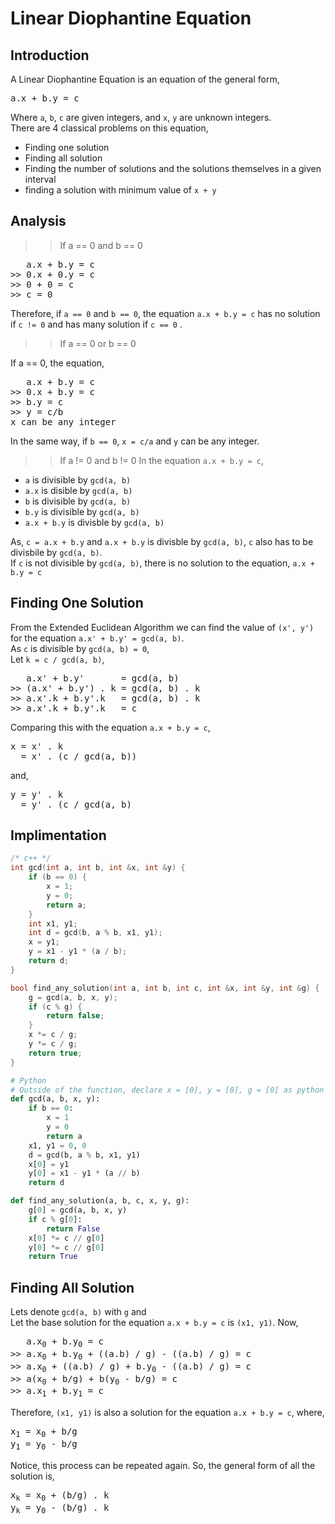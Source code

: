 # Linear Diophantine Equation
## Introduction
A Linear Diophantine Equation is an equation of the general form,
<pre>a.x + b.y = c </pre>
Where `a`, `b`, `c` are given integers, and `x`, `y` are unknown integers. <br>
There are 4 classical problems on this equation, 
- Finding one solution
- Finding all solution
- Finding the number of solutions and the solutions themselves in a given interval
- finding a solution with minimum value of `x + y`
## Analysis
>> If a == 0 and b == 0
<pre>
   a.x + b.y = c
>> 0.x + 0.y = c
>> 0 + 0 = c
>> c = 0
</pre>
Therefore, if `a == 0` and `b == 0`, the equation `a.x + b.y = c` has no solution if `c != 0` and has many solution if `c == 0` .
>> If a == 0 or b == 0

If a == 0, the equation,
<pre>
   a.x + b.y = c
>> 0.x + b.y = c
>> b.y = c
>> y = c/b
x can be any integer
</pre>
In the same way, if `b == 0`, `x = c/a` and `y` can be any integer.  
>> If a != 0 and b != 0
In the equation `a.x + b.y = c`,
- `a` is divisible by `gcd(a, b)`
- `a.x` is disible by `gcd(a, b)`
- `b` is divisible by `gcd(a, b)`
- `b.y` is divisible by `gcd(a, b)`
- `a.x + b.y` is divisble by `gcd(a, b)`
  
As, `c = a.x + b.y` and `a.x + b.y` is divisble by `gcd(a, b)`, `c` also has to be divisbile by `gcd(a, b)`. <br>
If `c` is not divisible by `gcd(a, b)`, there is no solution to the equation, `a.x + b.y = c`

## Finding One Solution
From the Extended Euclidean Algorithm we can find the value of `(x', y')` for the equation `a.x' + b.y' = gcd(a, b)`. <br>
As `c` is divisible by `gcd(a, b) = 0`, <br>
Let `k = c / gcd(a, b)`,
<pre>
   a.x' + b.y'       = gcd(a, b)
>> (a.x' + b.y') . k = gcd(a, b) . k
>> a.x'.k + b.y'.k   = gcd(a, b) . k
>> a.x'.k + b.y'.k   = c
</pre>
Comparing this with the equation `a.x + b.y = c`,
<pre>
x = x' . k
  = x' . (c / gcd(a, b))
</pre>
and, 
<pre>
y = y' . k
  = y' . (c / gcd(a, b)
</pre>
## Implimentation
```c++
/* c++ */
int gcd(int a, int b, int &x, int &y) {
    if (b == 0) {
        x = 1;
        y = 0;
        return a;
    }
    int x1, y1;
    int d = gcd(b, a % b, x1, y1);
    x = y1;
    y = x1 - y1 * (a / b);
    return d;
}

bool find_any_solution(int a, int b, int c, int &x, int &y, int &g) {
    g = gcd(a, b, x, y);
    if (c % g) {
        return false;
    }
    x *= c / g;
    y *= c / g;
    return true;
}
```
```python
# Python
# Outside of the function, declare x = [0], y = [0], g = [0] as python doesn't support pass-by-refference
def gcd(a, b, x, y):
    if b == 0:
        x = 1
        y = 0
        return a
    x1, y1 = 0, 0
    d = gcd(b, a % b, x1, y1)
    x[0] = y1
    y[0] = x1 - y1 * (a // b)
    return d

def find_any_solution(a, b, c, x, y, g):
    g[0] = gcd(a, b, x, y)
    if c % g[0]:
        return False
    x[0] *= c // g[0]
    y[0] *= c // g[0]
    return True
```
## Finding All Solution
Lets denote `gcd(a, b)` with `g` and <br>
Let the base solution for the equation `a.x + b.y = c` is `(x1, y1)`. Now,
<pre>
   a.x<sub>0</sub> + b.y<sub>0</sub> = c
>> a.x<sub>0</sub> + b.y<sub>0</sub> + ((a.b) / g) - ((a.b) / g) = c
>> a.x<sub>0</sub> + ((a.b) / g) + b.y<sub>0</sub> - ((a.b) / g) = c
>> a(x<sub>0</sub> + b/g) + b(y<sub>0</sub> - b/g) = c
>> a.x<sub>1</sub> + b.y<sub>1</sub> = c
</pre>
Therefore, `(x1, y1)` is also a solution for the equation `a.x + b.y = c`, where,
<pre>
x<sub>1</sub> = x<sub>0</sub> + b/g
y<sub>1</sub> = y<sub>0</sub> - b/g
</pre>
Notice, this process can be repeated again. So, the general form of all the solution is,
<pre>
x<sub>k</sub> = x<sub>0</sub> + (b/g) . k
y<sub>k</sub> = y<sub>0</sub> - (b/g) . k
</pre>
